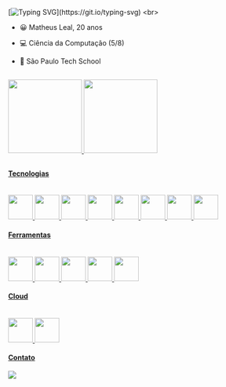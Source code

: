 


[![Typing SVG](https://readme-typing-svg.demolab.com/?lines=Bem-vindo+ao+meu+perfil!)](https://git.io/typing-svg) 
<br>

- 😀 Matheus Leal, 20 anos
- 💻 Ciência da Computação (5/8)
- 🏫 São Paulo Tech School

  ##
 
<div>
  <a href="https://github.com/matheuslealdeoliveira">
  <img height="150" src="https://github-readme-stats.vercel.app/api/top-langs/?username=matheuslealdeoliveira&layout=compact&langs_count=7&theme=dracula">
  <img height="150" src="https://github-readme-stats.vercel.app/api?username=matheuslealdeoliveira&show_icons=true&theme=dracula&include_all_commits=true&count_private=true">
</div>
  
  ##
 
<h4> Tecnologias </h4>
<div>
  <br>
  <img heigt="50" width="50" src="https://cdn.jsdelivr.net/gh/devicons/devicon/icons/python/python-original.svg">
  <img heigt="50" width="50" src="https://cdn.jsdelivr.net/gh/devicons/devicon/icons/java/java-original.svg">
  <img heigt="50" width="50" src="https://cdn.jsdelivr.net/gh/devicons/devicon/icons/html5/html5-original.svg">
  <img heigt="50" width="50" src="https://cdn.jsdelivr.net/gh/devicons/devicon/icons/css3/css3-original.svg">
  <img heigt="50" width="50" src="https://cdn.jsdelivr.net/gh/devicons/devicon@latest/icons/react/react-original.svg">
  <img heigt="50" width="50" src="https://cdn.jsdelivr.net/gh/devicons/devicon/icons/javascript/javascript-original.svg">
  <img heigt="50" width="50" src="https://cdn.jsdelivr.net/gh/devicons/devicon/icons/nodejs/nodejs-original.svg">
  <img heigt="50" width="50" src="https://cdn.jsdelivr.net/gh/devicons/devicon/icons/arduino/arduino-original.svg">
</div>
  
<h4> Ferramentas </h4>
<div>
  <br>
  <img heigt="50" width="50" src="https://cdn.jsdelivr.net/gh/devicons/devicon/icons/github/github-original.svg">
  <img heigt="50" width="50" src="https://cdn.jsdelivr.net/gh/devicons/devicon@latest/icons/docker/docker-plain-wordmark.svg">
  <img heigt="50" width="50" src="https://cdn.jsdelivr.net/gh/devicons/devicon@latest/icons/jenkins/jenkins-original.svg">
  <img heigt="50" width="50" src="https://cdn.jsdelivr.net/gh/devicons/devicon/icons/rstudio/rstudio-original.svg">
  <img heigt="50" width="50" src="https://cdn.jsdelivr.net/gh/devicons/devicon@latest/icons/jupyter/jupyter-original-wordmark.svg" />        
</div>

<h4> Cloud </h4> 
<div>
  <br>
  <img heigt="50" width="50" src="https://cdn.jsdelivr.net/gh/devicons/devicon/icons/azure/azure-original.svg">
  <img heigt="50" width="50" src="https://upload.wikimedia.org/wikipedia/commons/9/93/Amazon_Web_Services_Logo.svg">
</div>

<h4> Contato </h4>

<a href="https://www.linkedin.com/in/matheus-leal-de-oliveira/"> <img src="https://img.shields.io/badge/LinkedIn-0077B5?style=for-the-badge&logo=linkedin&logoColor=white"> </a>  
 

  
  
  

